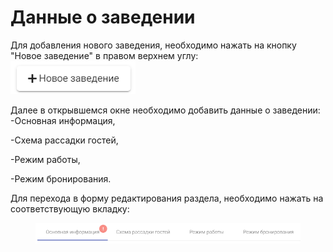 # Данные о заведении

Для добавления нового заведения, необходимо нажать на кнопку "Новое заведение" в правом верхнем углу: <img src="../../../.gitbook/assets/image (2).png" alt="" data-size="original">

Далее в открывшемся окне необходимо добавить данные о заведении: -Основная информация,&#x20;

\-Схема рассадки гостей,&#x20;

\-Режим работы,&#x20;

\-Режим бронирования.&#x20;

Для перехода в форму редактирования раздела, необходимо нажать на соответствующую вкладку:

<figure><img src="../../../.gitbook/assets/image (3).png" alt=""><figcaption></figcaption></figure>

